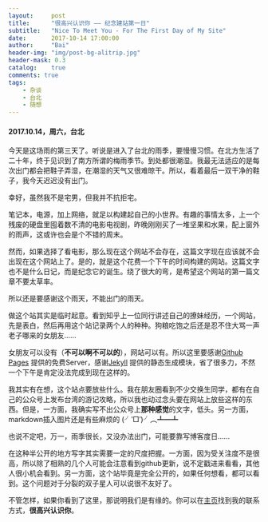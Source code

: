 ```yaml
---
layout:     post
title:      "很高兴认识你 —— 纪念建站第一日"
subtitle:   "Nice To Meet You - For The First Day of My Site"
date:       2017-10-14 17:00:00
author:     "Bai"
header-img: "img/post-bg-alitrip.jpg"
header-mask: 0.3
catalog:    true
comments: true
tags:
    - 杂谈
    - 台北
    - 随想
---
```


#### 2017.10.14，周六，台北

今天是这场雨的第三天了。听说是进入了台北的雨季，要慢慢习惯。在北方生活了二十年，终于见识到了南方所谓的梅雨季节。到处都很潮湿。我最无法适应的是每次出门都会把鞋子弄湿，在潮湿的天气又很难晾干。所以，看着最后一双干净的鞋子，我今天迟迟没有出门。

幸好，虽然我不是宅男，但我并不抗拒宅。

笔记本，电源，加上网络，就足以构建起自己的小世界。有趣的事情太多，上一个残废的硬盘里囤着数不清的电影电视剧，昨晚刚刚买了一堆坚果和水果，配上窗外的雨声，这或许也会是个不错的周末。

然而，如果选择了看电影，那么现在这个网站不会存在，这篇文字现在应该就不会出现在这个网站上了。是的，就是这个花费一个下午的时间构建的网站。这篇文字也不是什么日记，而是纪念它的诞生。绕了很大的弯，是希望这个网站的第一篇文章不要太草率。

所以还是要感谢这个雨天，不能出门的雨天。

做这个站其实是临时起意。看到知乎上一位同行讲述自己的撩妹经历，一个网站，先是表白，然后再用这个站记录两个人的种种。狗粮吃饱之后还是忍不住大骂一声老子哪来的女朋友……

女朋友可以没有（**不可以啊不可以的**），网站可以有。所以这里要感谢[Github Pages](https://pages.github.com/) 提供的免费Server，感谢[Jekyll](http://jekyll.com.cn/) 提供的静态生成模块，省了很多力，不然一个下午是肯定没法完成到现在这样的。

我其实有在想，这个站点要放些什么。我在朋友圈看到不少交换生同学，都有在自己的公众号上发布台湾的游记攻略，所以我也动过念头要在网站上放些这样的东西。但是，一方面，我确实写不出公众号上**那种感觉**的文字，低头。另一方面，markdown插入图片还是有些麻烦的 (╯‵□′)╯︵┻━┻

也说不定吧，万一，雨季很长，又没办法出门，可能要靠写博客度日……

在这种半公开的地方写字其实需要一定的尺度把握。一方面，因为受关注度不是很高，所以除了相熟的几个人可能会注意看到github更新，说不定戳进来看看，其他人很小机会看到。另一方面，这个站毕竟是完全公开的，如果任何想看，都可以看到。这个问题对于分裂的双子星人可以说很不友好了。

不管怎样，如果你看到了这里，那说明我们是有缘的。你可以在[主页](https://josephpai.github.io/)找到我的联系方式，**很高兴认识你**。

